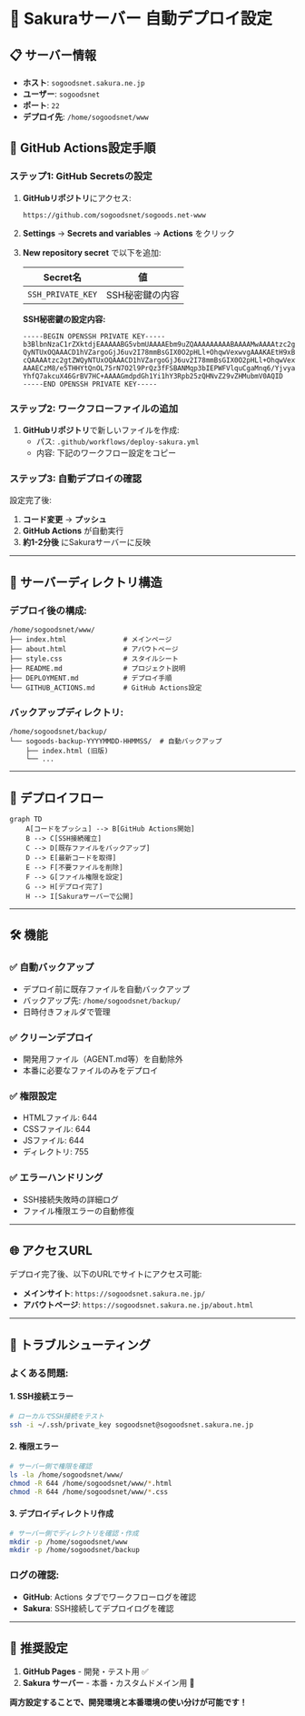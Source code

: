 # 🌸 Sakuraサーバー 自動デプロイ設定

## 📋 サーバー情報
- **ホスト**: `sogoodsnet.sakura.ne.jp`
- **ユーザー**: `sogoodsnet`
- **ポート**: `22`
- **デプロイ先**: `/home/sogoodsnet/www`

## 🚀 GitHub Actions設定手順

### ステップ1: GitHub Secretsの設定

1. **GitHubリポジトリ**にアクセス:
   ```
   https://github.com/sogoodsnet/sogoods.net-www
   ```

2. **Settings** → **Secrets and variables** → **Actions** をクリック

3. **New repository secret** で以下を追加:

   | Secret名 | 値 |
   |----------|----| 
   | `SSH_PRIVATE_KEY` | SSH秘密鍵の内容 |

   **SSH秘密鍵の設定内容:**
   ```
   -----BEGIN OPENSSH PRIVATE KEY-----
   b3BlbnNzaC1rZXktdjEAAAAABG5vbmUAAAAEbm9uZQAAAAAAAAABAAAAMwAAAAtzc2gtZW
   QyNTUxOQAAACD1hVZargoGjJ6uv2I78mmBsGIX0O2pHLl+OhqwVexwvgAAAKAEtH9xBLR/
   cQAAAAtzc2gtZWQyNTUxOQAAACD1hVZargoGjJ6uv2I78mmBsGIX0O2pHLl+OhqwVexwvg
   AAAECzM8/e5THHYtQnOL75rN7O2l9PrQz3fFSBANMqp3bIEPWFVlquCgaMnq6/YjvyaYGw
   YhfQ7akcuX46GrBV7HC+AAAAGmdpdGh1Yi1hY3Rpb25zQHNvZ29vZHMubmV0AQID
   -----END OPENSSH PRIVATE KEY-----
   ```

### ステップ2: ワークフローファイルの追加

1. **GitHubリポジトリ**で新しいファイルを作成:
   - パス: `.github/workflows/deploy-sakura.yml`
   - 内容: 下記のワークフロー設定をコピー

### ステップ3: 自動デプロイの確認

設定完了後:
1. **コード変更** → **プッシュ**
2. **GitHub Actions** が自動実行
3. **約1-2分後** にSakuraサーバーに反映

---

## 📂 サーバーディレクトリ構造

### デプロイ後の構成:
```
/home/sogoodsnet/www/
├── index.html              # メインページ
├── about.html              # アバウトページ  
├── style.css               # スタイルシート
├── README.md               # プロジェクト説明
├── DEPLOYMENT.md           # デプロイ手順
└── GITHUB_ACTIONS.md       # GitHub Actions設定
```

### バックアップディレクトリ:
```
/home/sogoodsnet/backup/
└── sogoods-backup-YYYYMMDD-HHMMSS/  # 自動バックアップ
    ├── index.html (旧版)
    └── ...
```

---

## 🔄 デプロイフロー

```mermaid
graph TD
    A[コードをプッシュ] --> B[GitHub Actions開始]
    B --> C[SSH接続確立]
    C --> D[既存ファイルをバックアップ]
    D --> E[最新コードを取得]
    E --> F[不要ファイルを削除]
    F --> G[ファイル権限を設定]
    G --> H[デプロイ完了]
    H --> I[Sakuraサーバーで公開]
```

---

## 🛠️ 機能

### ✅ **自動バックアップ**
- デプロイ前に既存ファイルを自動バックアップ
- バックアップ先: `/home/sogoodsnet/backup/`
- 日時付きフォルダで管理

### ✅ **クリーンデプロイ**
- 開発用ファイル（AGENT.md等）を自動除外
- 本番に必要なファイルのみをデプロイ

### ✅ **権限設定**
- HTMLファイル: 644
- CSSファイル: 644  
- JSファイル: 644
- ディレクトリ: 755

### ✅ **エラーハンドリング**
- SSH接続失敗時の詳細ログ
- ファイル権限エラーの自動修復

---

## 🌐 アクセスURL

デプロイ完了後、以下のURLでサイトにアクセス可能:

- **メインサイト**: `https://sogoodsnet.sakura.ne.jp/`
- **アバウトページ**: `https://sogoodsnet.sakura.ne.jp/about.html`

---

## 🔧 トラブルシューティング

### よくある問題:

#### 1. **SSH接続エラー**
```bash
# ローカルでSSH接続をテスト
ssh -i ~/.ssh/private_key sogoodsnet@sogoodsnet.sakura.ne.jp
```

#### 2. **権限エラー**
```bash
# サーバー側で権限を確認
ls -la /home/sogoodsnet/www/
chmod -R 644 /home/sogoodsnet/www/*.html
chmod -R 644 /home/sogoodsnet/www/*.css
```

#### 3. **デプロイディレクトリ作成**
```bash
# サーバー側でディレクトリを確認・作成
mkdir -p /home/sogoodsnet/www
mkdir -p /home/sogoodsnet/backup
```

### ログの確認:
- **GitHub**: Actions タブでワークフローログを確認
- **Sakura**: SSH接続してデプロイログを確認

---

## 🎯 推奨設定

1. **GitHub Pages** - 開発・テスト用 ✅ 
2. **Sakura サーバー** - 本番・カスタムドメイン用 🌸

**両方設定することで、開発環境と本番環境の使い分けが可能です！**